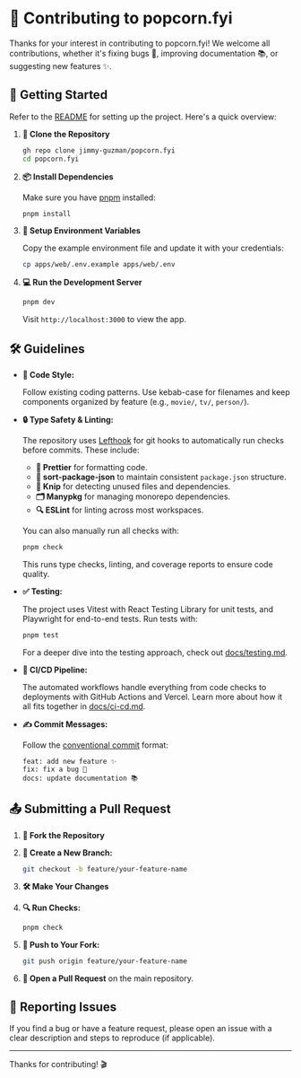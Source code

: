# 🎥 Contributing to popcorn.fyi

Thanks for your interest in contributing to popcorn.fyi! We welcome all contributions, whether it's fixing bugs 🐛, improving documentation 📚, or suggesting new features ✨.

## 🚀 Getting Started

Refer to the [README](./README.md) for setting up the project. Here's a quick overview:

1. **🔄 Clone the Repository**

   ```bash
   gh repo clone jimmy-guzman/popcorn.fyi
   cd popcorn.fyi
   ```

2. **📦 Install Dependencies**

   Make sure you have [pnpm](https://pnpm.io/installation) installed:

   ```bash
   pnpm install
   ```

3. **🔧 Setup Environment Variables**

   Copy the example environment file and update it with your credentials:

   ```bash
   cp apps/web/.env.example apps/web/.env
   ```

4. **💻 Run the Development Server**

   ```bash
   pnpm dev
   ```

   Visit `http://localhost:3000` to view the app.

## 🛠 Guidelines

- **📝 Code Style:**

  Follow existing coding patterns. Use kebab-case for filenames and keep components organized by feature (e.g., `movie/`, `tv/`, `person/`).

- **🔒 Type Safety & Linting:**

  The repository uses [Lefthook](https://github.com/evilmartians/lefthook) for git hooks to automatically run checks before commits. These include:

  - **🎨 Prettier** for formatting code.
  - **📑 sort-package-json** to maintain consistent `package.json` structure.
  - **🧹 Knip** for detecting unused files and dependencies.
  - **🗂 Manypkg** for managing monorepo dependencies.
  - **🔍 ESLint** for linting across most workspaces.

  You can also manually run all checks with:

  ```bash
  pnpm check
  ```

  This runs type checks, linting, and coverage reports to ensure code quality.

- **✅ Testing:**

  The project uses Vitest with React Testing Library for unit tests, and Playwright for end-to-end tests. Run tests with:

  ```bash
  pnpm test
  ```

  For a deeper dive into the testing approach, check out [docs/testing.md](./docs/testing.md).

- **🔄 CI/CD Pipeline:**

  The automated workflows handle everything from code checks to deployments with GitHub Actions and Vercel. Learn more about how it all fits together in [docs/ci-cd.md](./docs/ci-cd.md).

- **✍️ Commit Messages:**

  Follow the [conventional commit](https://www.conventionalcommits.org/en/v1.0.0/) format:

  ```
  feat: add new feature ✨
  fix: fix a bug 🐛
  docs: update documentation 📚
  ```

## 📤 Submitting a Pull Request

1. **🍴 Fork the Repository**
2. **🌿 Create a New Branch:**

   ```bash
   git checkout -b feature/your-feature-name
   ```

3. **🛠 Make Your Changes**
4. **🔍 Run Checks:**

   ```bash
   pnpm check
   ```

5. **🚀 Push to Your Fork:**

   ```bash
   git push origin feature/your-feature-name
   ```

6. **🔄 Open a Pull Request** on the main repository.

## 🐞 Reporting Issues

If you find a bug or have a feature request, please open an issue with a clear description and steps to reproduce (if applicable).

---

Thanks for contributing! 🎬
